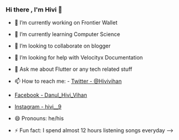 ### Hi there , I'm Hivi 👋

- 🔭 I’m currently working on Frontier Wallet 
- 🌱 I’m currently learning Computer Science
- 👯 I’m looking to collaborate on blogger
- 🤔 I’m looking for help with Velocityx Documentation
- 💬 Ask me about Flutter or any tech related stuff
- 📫 How to reach me:  - [Twitter - @Hivivihan](https://twitter.com/HiviVihan)
                
-  [Facebook - Danul_Hivi_Vihan](https://www.facebook.com/danul.hivivihan)

-  [Instagram - hivi__9](https://www.instagram.com/hivi__9/)

- 😄 Pronouns: he/his
- ⚡ Fun fact: I spend almost 12 hours listening songs everyday 
-->
